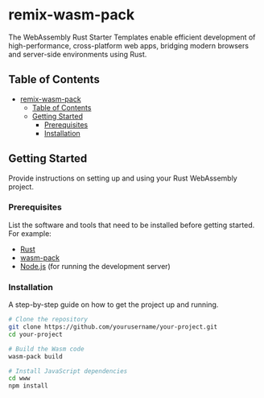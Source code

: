# remix-wasm-pack

The WebAssembly Rust Starter Templates enable efficient development of high-performance, cross-platform web apps, bridging modern browsers and server-side environments using Rust.

## Table of Contents

- [remix-wasm-pack](#remix-wasm-pack)
  - [Table of Contents](#table-of-contents)
  - [Getting Started](#getting-started)
    - [Prerequisites](#prerequisites)
    - [Installation](#installation)

## Getting Started

Provide instructions on setting up and using your Rust WebAssembly project.

### Prerequisites

List the software and tools that need to be installed before getting started. For example:

- [Rust](https://www.rust-lang.org/)
- [wasm-pack](https://github.com/rustwasm/wasm-pack)
- [Node.js](https://nodejs.org/) (for running the development server)

### Installation

A step-by-step guide on how to get the project up and running.

```bash
# Clone the repository
git clone https://github.com/yourusername/your-project.git
cd your-project

# Build the Wasm code
wasm-pack build

# Install JavaScript dependencies
cd www
npm install
```

